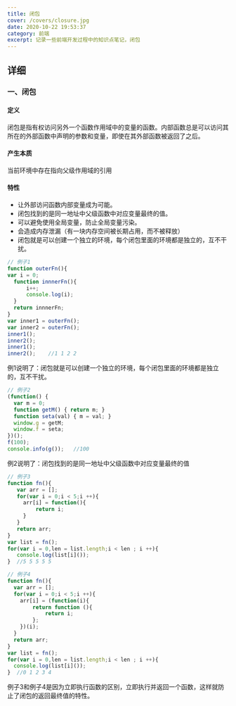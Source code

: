 ```yaml
---
title: 闭包
cover: /covers/closure.jpg
date: 2020-10-22 19:53:37
category: 前端
excerpt: 记录一些前端开发过程中的知识点笔记，闭包
---
```


## 详细

### 一、闭包

#### 定义

闭包是指有权访问另外一个函数作用域中的变量的函数。内部函数总是可以访问其所在的外部函数中声明的参数和变量，即使在其外部函数被返回了之后。

#### 产生本质

当前环境中存在指向父级作用域的引用

#### 特性

- 让外部访问函数内部变量成为可能。
- 闭包找到的是同一地址中父级函数中对应变量最终的值。
- 可以避免使用全局变量，防止全局变量污染。
- 会造成内存泄漏（有一块内存空间被长期占用，而不被释放）
- 闭包就是可以创建一个独立的环境，每个闭包里面的环境都是独立的，互不干扰。

```js
// 例子1
function outerFn(){
var i = 0;
  function innnerFn(){
      i++;
      console.log(i);
  }
  return innnerFn;
}
var inner1 = outerFn();
var inner2 = outerFn();
inner1();
inner2();
inner1();
inner2();    //1 1 2 2
```

例1说明了：闭包就是可以创建一个独立的环境，每个闭包里面的环境都是独立的，互不干扰。

```js
// 例子2
(function() { 
  var m = 0; 
  function getM() { return m; } 
  function seta(val) { m = val; } 
  window.g = getM; 
  window.f = seta; 
})(); 
f(100);
console.info(g());   //100
```

例2说明了：闭包找到的是同一地址中父级函数中对应变量最终的值

```js
// 例子3
function fn(){
   var arr = [];
   for(var i = 0;i < 5;i ++){
	 arr[i] = function(){
		 return i;
	 }
   }
   return arr;
}
var list = fn();
for(var i = 0,len = list.length;i < len ; i ++){
   console.log(list[i]());
}  //5 5 5 5 5
```

```js
// 例子4
function fn(){
  var arr = [];
  for(var i = 0;i < 5;i ++){
	arr[i] = (function(i){
		return function (){
			return i;
		};
	})(i);
  }
  return arr;
}
var list = fn();
for(var i = 0,len = list.length;i < len ; i ++){
  console.log(list[i]());
}  //0 1 2 3 4
```

例子3和例子4是因为立即执行函数的区别，立即执行并返回一个函数，这样就防止了闭包的返回最终值的特性。